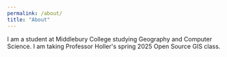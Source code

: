 ```yaml
---
permalink: /about/
title: "About"
---
```


I am a student at Middlebury College studying Geography and Computer Science.
I am taking Professor Holler's spring 2025 Open Source GIS class.
